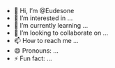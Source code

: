 - 👋 Hi, I’m @Eudesone
- 👀 I’m interested in ...
- 🌱 I’m currently learning ...
- 💞️ I’m looking to collaborate on ...
- 📫 How to reach me ...
- 😄 Pronouns: ...
- ⚡ Fun fact: ...

<!---
Eudesone/Eudesone is a ✨ special ✨ repository because its `README.md` (this file) appears on your GitHub profile.
You can click the Preview link to take a look at your changes.
--->
